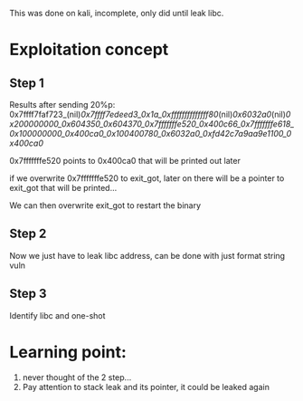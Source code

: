 This was done on kali, incomplete, only did until leak libc.

# Exploitation concept

## Step 1

Results after sending 20%p:
0x7ffff7faf723_(nil)_0x7ffff7edeed3_0x1a_0xffffffffffffff80_(nil)_0x6032a0_(nil)_0x200000000_0x604350_0x604370_0x7fffffffe520_0x400c66_0x7fffffffe618_0x100000000_0x400ca0_0x100400780_0x6032a0_0xfd42c7a9aa9e1100_0x400ca0_

0x7fffffffe520 points to 0x400ca0 that will be printed out later

if we overwrite 0x7fffffffe520 to exit_got, later on there will be a pointer to exit_got that will be printed...

We can then overwrite exit_got to restart the binary

## Step 2

Now we just have to leak libc address, can be done with just format string vuln

## Step 3 

Identify libc and one-shot


# Learning point:
1) never thought of the 2 step...
2) Pay attention to stack leak and its pointer, it could be leaked again